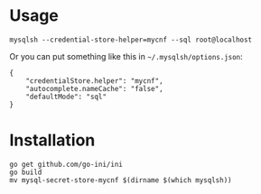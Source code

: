 Usage
=====

    mysqlsh --credential-store-helper=mycnf --sql root@localhost

Or you can put something like this in `~/.mysqlsh/options.json`:

    {
        "credentialStore.helper": "mycnf",
        "autocomplete.nameCache": "false",
        "defaultMode": "sql"
    }

Installation
============

    go get github.com/go-ini/ini
    go build
    mv mysql-secret-store-mycnf $(dirname $(which mysqlsh))

